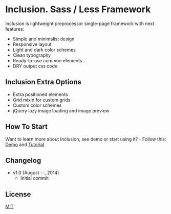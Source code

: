 # Inclusion. Sass / Less Framework

Inclusion is lightweight preprocessor single-page framework with next features:

* Simple and minimalist design
* Responsive layout
* Light and dark color schemes
* Clean typography
* Ready-to-use common elements 
* DRY output css code

## Inclusion Extra Options

* Extra positioned elements
* Grid mixin for custom grids
* Custom color schemes
* jQuery lazy image loading and image preview

## How To Start
Want to learn more about Inclusion, see demo or start using it? - Follow this: [Demo](http://orlovmax.com/lab/tools/inclusion) and [Tutorial](http://orlovmax.com/lab/tools/inclusion_dark-side).

## Changelog
* v1.0 (August --, 2014)
  * Initial commit

## License
[MIT](http://opensource.org/licenses/MIT)